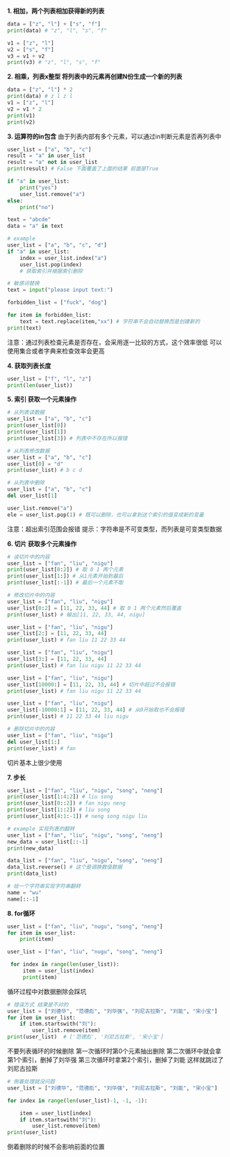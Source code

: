 **1. 相加，两个列表相加获得新的列表**
```python
data = ["z", "l"] + ["s", "f"]
print(data) # "z", "l", "s", "f"

v1 = ["z", "l"]
v2 = ["s", "f"]
v3 = v1 + v2
print(v3) # "z", "l", "s", "f"
```

**2. 相乘，列表x整型 将列表中的元素再创建N份生成一个新的列表**
```python
data = ["z", "l"] * 2
print(data) # z l z l
v1 = ["z", "l"]
v2 = v1 * 2
print(v1)
print(v2)
```

**3. 运算符的in包含**
由于列表内部有多个元素，可以通过in判断元素是否再列表中
```python
user_list = ["a", "b", "c"]
result = "a" in user_list
result = "a" not in user_list
print(result) # False 下面覆盖了上面的结果 前面是True

if "a" in user_list:
	print("yes")
	user_list.remove("a")
else:
	print("no")
```
```python
text = "abcde"
data = "a" in text
```
```python
# example
user_list = ["a", "b", "c", "d"]
if "a" in user_list:
	index = user_list.index("a")
	user_list.pop(index)
	# 获取索引并根据索引删除
```
```python
# 敏感词替换
text = input("please input text:")

forbidden_list = ["fuck", "dog"]

for item in forbidden_list:
	text = text.replace(item,"xx") # 字符串不会自动替换而是创建新的
print(text)
```
注意：通过列表检查元素是否存在，会采用逐一比较的方式，这个效率很低
可以使用集合或者字典来检查效率会更高

**4. 获取列表长度**
```python
user_list = ["f", "l", "z"]
print(len(user_list))
```

**5. 索引 获取一个元素操作**
```python
# 从列表读数据
user_list = ["a", "b", "c"]
print(user_list[0])
print(user_list[1])
print(user_list[3]) # 列表中不存在所以报错
```
```python
# 从列表修改数据
user_list = ["a", "b", "c"]
user_list[0] = "d"
print(user_list) # b c d
```
```python
# 从列表中删除
user_list = ["a", "b", "c"]
del user_list[1]

user_list.remove("a")
ele = user_list.pop(1) # 既可以删除，也可以拿到这个索引的值变成新的变量
```
注意：超出索引范围会报错
提示：字符串是不可变类型，而列表是可变类型数据

**6. 切片 获取多个元素操作**
```python
# 读切片中的内容
user_list = ["fan", "liu", "nigu"]
print(user_list[0:2]) # 取 0 1 两个元素
print(user_list[1:]) # 从1元素开始到最后
print(user_list[:-1]) # 最后一个元素不取
```
```python
# 修改切片中的内容
user_list = ["fan", "liu", "nigu"]
user_list[0:2] = [11, 22, 33, 44] # 取 0 1 两个元素然后覆盖
print(user_list) # 输出[11, 22, 33, 44, nigu]

user_list = ["fan", "liu", "nigu"]
user_list[2:] = [11, 22, 33, 44]
print(user_list) # fan liu 11 22 33 44

user_list = ["fan", "liu", "nigu"]
user_list[3:] = [11, 22, 33, 44]
print(user_list) # fan liu nigu 11 22 33 44

user_list = ["fan", "liu", "nigu"]
user_list[10000:] = [11, 22, 33, 44] # 切片中超过不会报错
print(user_list) # fan liu nigu 11 22 33 44

user_list = ["fan", "liu", "nigu"]
user_list[-10000:1] = [11, 22, 33, 44] # 从0开始取也不会报错
print(user_list) # 11 22 33 44 liu nigu
```
```python
# 删除切片中的内容
user_list = ["fan", "liu", "nigu"]
del user_list[1:]
print(user_list) # fan
```
切片基本上很少使用

**7. 步长**
```python
user_list = ["fan", "liu", "nigu", "song", "neng"]
print(user_list[1:4:2]) # liu song
print(user_list[0::2]) # fan nigu neng
print(user_list[1::2]) # liu song
print(user_list[4:1:-1]) # neng song nigu liu
```
```python
# example 实现列表的翻转
user_list = ["fan", "liu", "nigu", "song", "neng"]
new_data = user_list[::-1]
print(new_data)

data_list = ["fan", "liu", "nigu", "song", "neng"]
data_list.reverse() # 这个是调换数值数据
print(data_list)

# 给一个字符串实现字符串翻转
name = "wu"
name[::-1]
```

**8. for循环**
```python
user_list = ["fan", "liu", "nugu", "song", "neng"]
for item in user_list:
	print(item)
```
```python
user_list = ["fan", "liu", "nugu", "song", "neng"]

 for index in range(len(user_list)):
	 item = user_list(index)
	 print(item)
```

循环过程中对数据删除会踩坑
```python
# 错误方式 结果是不对的
user_list = ["刘德华", "范德彪", "刘华强", "刘尼古拉斯", "刘能", "宋小宝"]
for item in user_list:
	if item.startswith("刘"):
		user_list.remove(item)
print(user_list)  # ['范德彪', '刘尼古拉斯', '宋小宝']
```
不要列表循环的时候删除
第一次循环时第0个元素抽出删除
第二次循环中就会拿第1个索引，删掉了刘华强
第三次循环时拿第2个索引，删掉了刘能
这样就跳过了刘尼古拉斯
```python
# 倒着处理就没问题
user_list = ["刘德华", "范德彪", "刘华强", "刘尼古拉斯", "刘能", "宋小宝"]

for index in range(len(user_list)-1, -1, -1):

	item = user_list[index]
	if item.startswith("刘"):
		user_list.remove(item)
print(user_list)
```
倒着删除的时候不会影响前面的位置